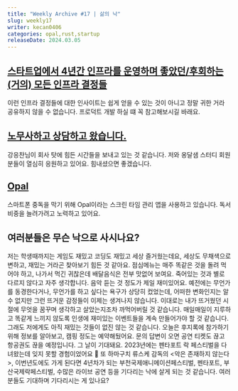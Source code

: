 ```yaml
---
title: "Weekly Archive #17 | 삶의 낙"
slug: weekly17
writer: kecan0406
categories: opal,rust,startup
releaseDate: 2024.03.05
---
```


## [스타트업에서 4년간 인프라를 운영하며 좋았던/후회하는 (거의) 모든 인프라 결정들](https://news.hada.io/topic?id=13564)
이런 인프라 결정들에 대한 인사이트는 쉽게 얻을 수 있는 것이 아니고 정말 귀한 거라 공유하지 않을 수 없습니다. 프로덕트 개발 하실 떄 꼭 참고해보시길 바래요.

## [노무사하고 상담하고 왔습니다.](https://discord.com/channels/1171441387317760080/1171442636482154607/1212295662423642162)
강응찬님이 회사 탓에 힘든 시간들을 보내고 있는 것 같습니다. 저와 옹달샘 스터디 회원분들이 열심히 응원하고 있어요. 힘내셨으면 좋겠습니다.

## [Opal](https://www.opal.so/)
스마트폰 중독을 막기 위해 Opal이라는 스크린 타임 관리 앱을 사용하고 있습니다.
독서 비중을 늘려가려고 노력하고 있어요.

## 여러분들은 무슨 낙으로 사시나요?
저는 학생때까지는 게임도 재밌고 코딩도 재밌고 세상 즐거웠는데요, 세상도 무채색으로 변하고, 재밌는 거라곤 찾아보기 힘든 것 같아요.
점심메뉴는 매주 똑같은 것을 돌려 먹어야 하고, 나가서 먹긴 귀찮은데 배달음식은 전부 맛없어 보여요.
죽어있는 것과 별로 다르지 않다고 자주 생각합니다.
음악 듣는 것 정도가 제일 재미있어요.
예전에는 무언가를 동경한다거나, 무언가를 하고 싶다는 욕구가 상당히 컸었는데, 어떠한 변화인지는 알 수 없지만 그런 뜨거운 감정들이 이제는 생겨나지 않습니다.
이대로는 내가 뜨거웠던 시절에 무엇을 꿈꾸며 생각하고 살았는지조차 까먹어버릴 것 같습니다.
매일매일이 지루하고 똑같게 느끼지 않도록 인생에 재미있는 이벤트들을 계속 만들어가야 할 것 같습니다.
그래도 저에게도 아직 재밌는 것들이 없진 않는 것 같습니다.
오늘은 후지록에 참가하기 위해 정보를 알아보고, 캠핑 정도는 예약해뒀어요. 문의 답변이 오면 공연 티켓도 끊고 항공권도 끊을 예정입니다. 그 날이 기대돼요.
2023년에는 펜타포트 락 페스티벌을 다녀왔는데 잊지 못할 경험이었어요 🙂
또 하마구치 류스케 감독의 \<악은 존재하지 않는다>, 이번년도에도 가게 된다면 4년차가 되는 부천국제애니메이션페스티벌, 펜타포트, 부산국제락페스티벌, 수많은 라이브 공연 등을 기다리는 낙에 살게 되는 것 같습니다.
여러분들도 기대하며 기다리시는 게 있나요?
